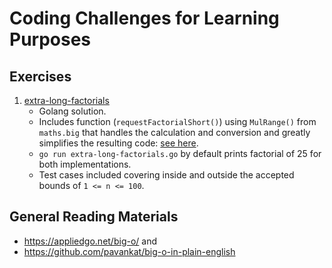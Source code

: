 # Coding Challenges for Learning Purposes

## Exercises

1. [extra-long-factorials](https://www.hackerrank.com/challenges/extra-long-factorials/problem)
    * Golang solution.
    * Includes function (`requestFactorialShort()`) using `MulRange()` from `maths.big` that handles the calculation and conversion and greatly simplifies the resulting code: [see here](https://stackoverflow.com/a/19308076).
    * `go run extra-long-factorials.go` by default prints factorial of 25 for both implementations.
    * Test cases included covering inside and outside the accepted bounds of `1 <= n <= 100`.

## General Reading Materials
* https://appliedgo.net/big-o/ and
* https://github.com/pavankat/big-o-in-plain-english
